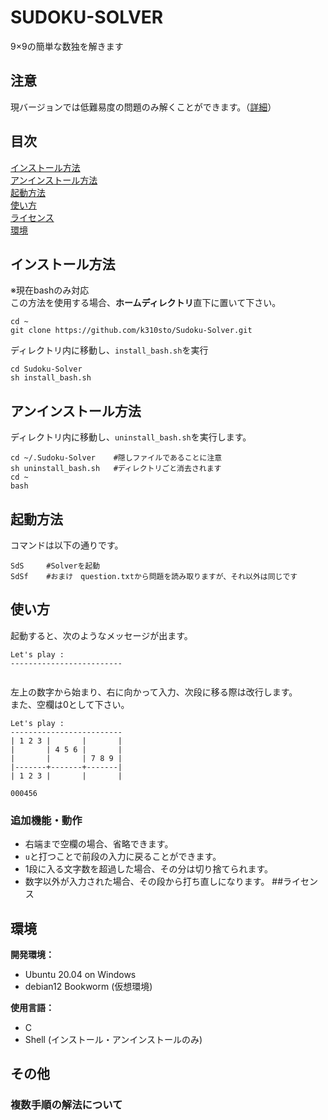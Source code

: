# SUDOKU-SOLVER
9×9の簡単な数独を解きます

## 注意
現バージョンでは低難易度の問題のみ解くことができます。（[詳細](./README.md#複数手順の解法について)）<br>

## 目次
[インストール方法](./README.md#インストール方法)<br>
[アンインストール方法](./README.md#アンインストール方法)<br>
[起動方法](./README.md#起動方法)<br>
[使い方](./README.md#使い方)<br>
[ライセンス](./README.md#ライセンス)<br>
[環境](./README.md#環境)<br>


## インストール方法
※現在bashのみ対応<br>
この方法を使用する場合、**ホームディレクトリ**直下に置いて下さい。<br>
```
cd ~
git clone https://github.com/k310sto/Sudoku-Solver.git
```
ディレクトリ内に移動し、`install_bash.sh`を実行<br>
```
cd Sudoku-Solver
sh install_bash.sh
```
## アンインストール方法
ディレクトリ内に移動し、`uninstall_bash.sh`を実行します。<br>
```
cd ~/.Sudoku-Solver    #隠しファイルであることに注意
sh uninstall_bash.sh   #ディレクトリごと消去されます
cd ~
bash
```
## 起動方法
コマンドは以下の通りです。
```
SdS     #Solverを起動
SdSf    #おまけ　question.txtから問題を読み取りますが、それ以外は同じです
```
## 使い方
起動すると、次のようなメッセージが出ます。<br>
```
Let's play :
-------------------------


```
左上の数字から始まり、右に向かって入力、次段に移る際は改行します。<br>
また、空欄は0として下さい。
```
Let's play :
-------------------------
| 1 2 3 |       |       |
|       | 4 5 6 |       |
|       |       | 7 8 9 |
|-------+-------+-------|
| 1 2 3 |       |       |

000456
```
### 追加機能・動作
- 右端まで空欄の場合、省略できます。
- `u`と打つことで前段の入力に戻ることができます。
- 1段に入る文字数を超過した場合、その分は切り捨てられます。
- 数字以外が入力された場合、その段から打ち直しになります。
##ライセンス

## 環境
**開発環境：**
- Ubuntu 20.04 on Windows
- debian12 Bookworm (仮想環境)

**使用言語：**
- C
- Shell (インストール・アンインストールのみ)

## その他
### 複数手順の解法について





